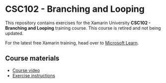 # CSC102 - Branching and Looping

This repository contains exercises for the Xamarin University **CSC102 - Branching and Looping** training course.
This course is retired and not being updated.

For the latest free Xamarin training, head over to [Microsoft Learn](https://aka.ms/learn-xamarin).

## Course materials

* [Course video](https://youtu.be/1itKIrizT-E)
* [Exercise instructions](https://XamarinUniversity.github.io/CSC102/)

